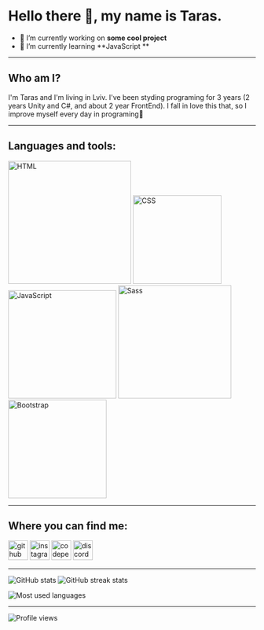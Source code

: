 # Hello there 👋, my name is Taras.


- 🔭 I’m currently working on **some cool project**
- 🌱 I’m currently learning  **JavaScript **

---
## Who am I? 

I'm Taras and I'm living in Lviv. I've been styding programing for 3 years (2 years Unity and C#, and about 2 year FrontEnd). I fall in love this that, so I improve myself every day in programing💪 

---

## Languages and tools:





<img src="https://upload.wikimedia.org/wikipedia/commons/thumb/6/61/HTML5_logo_and_wordmark.svg/1200px-HTML5_logo_and_wordmark.svg.png" alt="HTML" style="width: 250px;">  <img src="https://upload.wikimedia.org/wikipedia/commons/thumb/d/d5/CSS3_logo_and_wordmark.svg/1200px-CSS3_logo_and_wordmark.svg.png" alt="CSS" style="width: 180px; ">  <img src="https://upload.wikimedia.org/wikipedia/commons/thumb/9/99/Unofficial_JavaScript_logo_2.svg/1200px-Unofficial_JavaScript_logo_2.svg.png" alt="JavaScript" style="width: 220px; "> <img src="https://upload.wikimedia.org/wikipedia/commons/thumb/9/96/Sass_Logo_Color.svg/1200px-Sass_Logo_Color.svg.png" alt="Sass" style="width: 230px;"> <img src="https://upload.wikimedia.org/wikipedia/commons/thumb/b/b2/Bootstrap_logo.svg/1024px-Bootstrap_logo.svg.png" alt="Bootstrap" style="width: 200px; ">



---

## Where you can find me:

[<img src='https://cdn.jsdelivr.net/npm/simple-icons@3.0.1/icons/github.svg' alt='github' height='40'>](https://github.com/TarasKostiv)  [<img src='https://cdn.jsdelivr.net/npm/simple-icons@3.0.1/icons/instagram.svg' alt='instagram' height='40'>](https://www.instagram.com/https://www.instagram.com/y_kropik//)  [<img src='https://cdn.jsdelivr.net/npm/simple-icons@3.0.1/icons/codepen.svg' alt='codepen' height='40'>](https://codepen.io/https://codepen.io/HAPPYKILLER/)  [<img src='https://cdn.jsdelivr.net/npm/simple-icons@3.0.1/icons/discord.svg' alt='discord' height='40'>](https://discord.gg/r3Ws6BVS)  

---

![GitHub stats](https://github-readme-stats.vercel.app/api?username=TarasKostiv&show_icons=true)  ![GitHub streak stats](https://github-readme-streak-stats.herokuapp.com/?user=TarasKostiv) 

![Most used languages](https://github-readme-stats.vercel.app/api/top-langs/?username=TarasKostiv)

---



![Profile views](https://gpvc.arturio.dev/TarasKostiv)  

